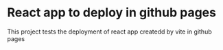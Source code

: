 # React app to deploy in github pages

This project tests the deployment of react app createdd by vite in github pages
